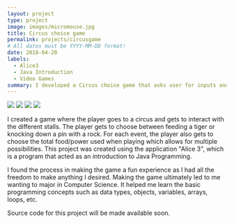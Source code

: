 ```yaml
---
layout: project
type: project
image: images/micromouse.jpg
title: Circus choice game
permalink: projects/circusgame
# All dates must be YYYY-MM-DD format!
date: 2018-04-20
labels:
  - Alice3
  - Java Introduction
  - Video Games
summary: I developed a Circus choice game that asks user for inputs and the outcome changes depending on the user.
---
```


<div class="ui small rounded images">
  <img class="ui image" src="../images/micromouse-robot.png">
  <img class="ui image" src="../images/micromouse-robot-2.jpg">
  <img class="ui image" src="../images/micromouse.jpg">
  <img class="ui image" src="../images/micromouse-circuit.png">
</div>

I created a game where the player goes to a circus and gets to interact with the different stalls. The player gets to choose between feeding a tiger or knocking down a pin with a rock. For each event, the player also gets to choose the total food/power used when playing which allows for multiple possibilities. This project was created using the application "Alice 3", which is a program that acted as an introduction to Java Programming. 

I found the process in making the game a fun experience as I had all the freedom to make anything I desired. Making the game ultimately led to me wanting to major in Computer Science. It helped me learn the basic programming concepts such as data types, objects, variables, arrays, loops, etc.

Source code for this project will be made available soon.
